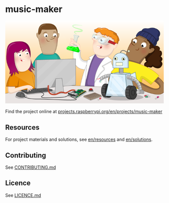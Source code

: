 # music-maker

![music-maker](banner.png)

Find the project online at [projects.raspberrypi.org/en/projects/music-maker](https://projects.raspberrypi.org/en/projects/music-maker)

## Resources
For project materials and solutions, see [en/resources](https://github.com/raspberrypilearning/music-maker/tree/master/en/resources) and [en/solutions](https://github.com/raspberrypilearning/music-maker/tree/master/en/solutions).

## Contributing
See [CONTRIBUTING.md](CONTRIBUTING.md)

## Licence
 See [LICENCE.md](LICENCE.md)
